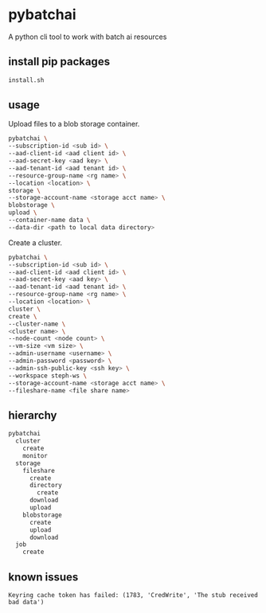 # pybatchai

A python cli tool to work with batch ai resources

## install pip packages

```sh
install.sh
```

## usage

Upload files to a blob storage container.

```sh
pybatchai \
--subscription-id <sub id> \
--aad-client-id <aad client id> \
--aad-secret-key <aad key> \
--aad-tenant-id <aad tenant id> \
--resource-group-name <rg name> \
--location <location> \
storage \
--storage-account-name <storage acct name> \
blobstorage \
upload \
--container-name data \
--data-dir <path to local data directory>
```

Create a cluster.

```sh
pybatchai \
--subscription-id <sub id> \
--aad-client-id <aad client id> \
--aad-secret-key <aad key> \
--aad-tenant-id <aad tenant id> \
--resource-group-name <rg name> \
--location <location> \
cluster \
create \
--cluster-name \
<cluster name> \
--node-count <node count> \
--vm-size <vm size> \
--admin-username <username> \
--admin-password <password> \
--admin-ssh-public-key <ssh key> \
--workspace steph-ws \
--storage-account-name <storage acct name> \
--fileshare-name <file share name>
```

## hierarchy

```sh
pybatchai
  cluster
    create
    monitor
  storage
    fileshare
      create
      directory
        create
      download
      upload
    blobstorage
      create
      upload
      download
  job
    create
```

## known issues

`Keyring cache token has failed: (1783, 'CredWrite', 'The stub received bad data')`